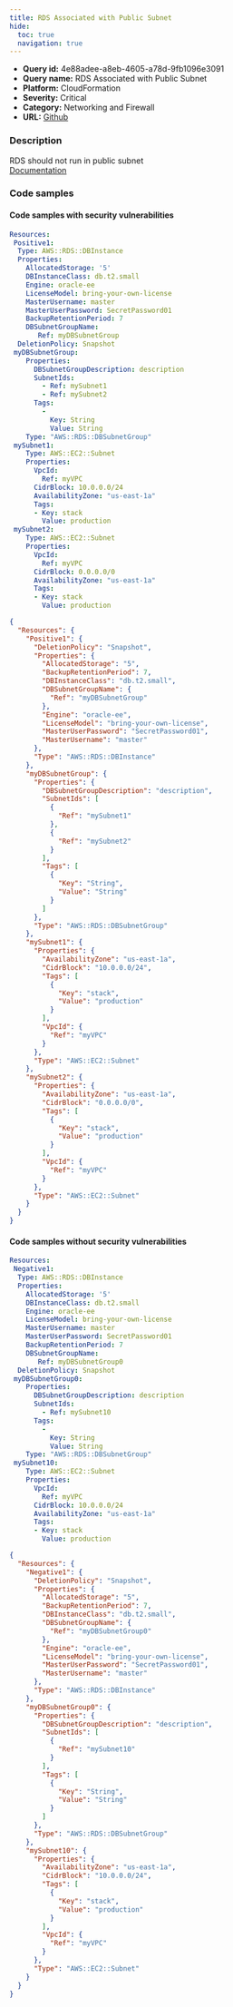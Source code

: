 ```yaml
---
title: RDS Associated with Public Subnet
hide:
  toc: true
  navigation: true
---
```


<style>
  .highlight .hll {
    background-color: #ff171742;
  }
  .md-content {
    max-width: 1100px;
    margin: 0 auto;
  }
</style>

-   **Query id:** 4e88adee-a8eb-4605-a78d-9fb1096e3091
-   **Query name:** RDS Associated with Public Subnet
-   **Platform:** CloudFormation
-   **Severity:** <span style="color:None">Critical</span>
-   **Category:** Networking and Firewall
-   **URL:** [Github](https://github.com/Checkmarx/kics/tree/master/assets/queries/cloudFormation/aws/rds_associated_with_public_subnet)

### Description
RDS should not run in public subnet<br>
[Documentation](https://docs.aws.amazon.com/AWSCloudFormation/latest/UserGuide/aws-properties-rds-database-instance.html#cfn-rds-dbinstance-dbsubnetgroupname)

### Code samples
#### Code samples with security vulnerabilities
```yaml title="Positive test num. 1 - yaml file" hl_lines="12"
Resources:
 Positive1:
  Type: AWS::RDS::DBInstance
  Properties:
    AllocatedStorage: '5'
    DBInstanceClass: db.t2.small
    Engine: oracle-ee
    LicenseModel: bring-your-own-license
    MasterUsername: master
    MasterUserPassword: SecretPassword01
    BackupRetentionPeriod: 7
    DBSubnetGroupName:
       Ref: myDBSubnetGroup
  DeletionPolicy: Snapshot
 myDBSubnetGroup: 
    Properties: 
      DBSubnetGroupDescription: description
      SubnetIds: 
        - Ref: mySubnet1
        - Ref: mySubnet2
      Tags: 
        - 
          Key: String
          Value: String
    Type: "AWS::RDS::DBSubnetGroup"
 mySubnet1:
    Type: AWS::EC2::Subnet
    Properties:
      VpcId:
        Ref: myVPC
      CidrBlock: 10.0.0.0/24
      AvailabilityZone: "us-east-1a"
      Tags:
      - Key: stack
        Value: production
 mySubnet2:
    Type: AWS::EC2::Subnet
    Properties:
      VpcId:
        Ref: myVPC
      CidrBlock: 0.0.0.0/0
      AvailabilityZone: "us-east-1a"
      Tags:
      - Key: stack
        Value: production

```
```json title="Positive test num. 2 - json file" hl_lines="9"
{
  "Resources": {
    "Positive1": {
      "DeletionPolicy": "Snapshot",
      "Properties": {
        "AllocatedStorage": "5",
        "BackupRetentionPeriod": 7,
        "DBInstanceClass": "db.t2.small",
        "DBSubnetGroupName": {
          "Ref": "myDBSubnetGroup"
        },
        "Engine": "oracle-ee",
        "LicenseModel": "bring-your-own-license",
        "MasterUserPassword": "SecretPassword01",
        "MasterUsername": "master"
      },
      "Type": "AWS::RDS::DBInstance"
    },
    "myDBSubnetGroup": {
      "Properties": {
        "DBSubnetGroupDescription": "description",
        "SubnetIds": [
          {
            "Ref": "mySubnet1"
          },
          {
            "Ref": "mySubnet2"
          }
        ],
        "Tags": [
          {
            "Key": "String",
            "Value": "String"
          }
        ]
      },
      "Type": "AWS::RDS::DBSubnetGroup"
    },
    "mySubnet1": {
      "Properties": {
        "AvailabilityZone": "us-east-1a",
        "CidrBlock": "10.0.0.0/24",
        "Tags": [
          {
            "Key": "stack",
            "Value": "production"
          }
        ],
        "VpcId": {
          "Ref": "myVPC"
        }
      },
      "Type": "AWS::EC2::Subnet"
    },
    "mySubnet2": {
      "Properties": {
        "AvailabilityZone": "us-east-1a",
        "CidrBlock": "0.0.0.0/0",
        "Tags": [
          {
            "Key": "stack",
            "Value": "production"
          }
        ],
        "VpcId": {
          "Ref": "myVPC"
        }
      },
      "Type": "AWS::EC2::Subnet"
    }
  }
}

```


#### Code samples without security vulnerabilities
```yaml title="Negative test num. 1 - yaml file"
Resources:
 Negative1:
  Type: AWS::RDS::DBInstance
  Properties:
    AllocatedStorage: '5'
    DBInstanceClass: db.t2.small
    Engine: oracle-ee
    LicenseModel: bring-your-own-license
    MasterUsername: master
    MasterUserPassword: SecretPassword01
    BackupRetentionPeriod: 7
    DBSubnetGroupName:
       Ref: myDBSubnetGroup0
  DeletionPolicy: Snapshot
 myDBSubnetGroup0: 
    Properties: 
      DBSubnetGroupDescription: description
      SubnetIds: 
        - Ref: mySubnet10
      Tags: 
        - 
          Key: String
          Value: String
    Type: "AWS::RDS::DBSubnetGroup"
 mySubnet10:
    Type: AWS::EC2::Subnet
    Properties:
      VpcId:
        Ref: myVPC
      CidrBlock: 10.0.0.0/24
      AvailabilityZone: "us-east-1a"
      Tags:
      - Key: stack
        Value: production

```
```json title="Negative test num. 2 - json file"
{
  "Resources": {
    "Negative1": {
      "DeletionPolicy": "Snapshot",
      "Properties": {
        "AllocatedStorage": "5",
        "BackupRetentionPeriod": 7,
        "DBInstanceClass": "db.t2.small",
        "DBSubnetGroupName": {
          "Ref": "myDBSubnetGroup0"
        },
        "Engine": "oracle-ee",
        "LicenseModel": "bring-your-own-license",
        "MasterUserPassword": "SecretPassword01",
        "MasterUsername": "master"
      },
      "Type": "AWS::RDS::DBInstance"
    },
    "myDBSubnetGroup0": {
      "Properties": {
        "DBSubnetGroupDescription": "description",
        "SubnetIds": [
          {
            "Ref": "mySubnet10"
          }
        ],
        "Tags": [
          {
            "Key": "String",
            "Value": "String"
          }
        ]
      },
      "Type": "AWS::RDS::DBSubnetGroup"
    },
    "mySubnet10": {
      "Properties": {
        "AvailabilityZone": "us-east-1a",
        "CidrBlock": "10.0.0.0/24",
        "Tags": [
          {
            "Key": "stack",
            "Value": "production"
          }
        ],
        "VpcId": {
          "Ref": "myVPC"
        }
      },
      "Type": "AWS::EC2::Subnet"
    }
  }
}

```
